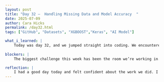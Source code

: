 ```yaml
---
layout: post
title: "Day 32 –  Handling Missing Data and Model Accuracy  "
date: 2025-07-09
author: Cara Hicks
permalink: /day32.html
tags: ["GitHub", "Datasets", "XGBOOST","Keras", "AI Model"]

what_i_learned: |
    Today was day 32, and we jumped straight into coding. We encountered a problem with null values in the anatomy site column, which posed a risk to our model’s accuracy. Initially, we considered manually inspecting each patient's images to guess the lesion location, but we realized that guessing anatomical sites wouldn't be ethical. So, we made the decision to drop the rows with null values just hoping this wouldn't significantly impact our model's performance. After that, we continued cleaning the data and converting string values to integers to ensure everything was in the correct format. Once the preprocessing was complete, we trained the model. Surprisingly, it ran successfully and returned 100% accuracy. As usual we ended the day with our daily blog post.
    
blockers: |
    The biggest challenge this week has been the room we’re working in. There are six of us sharing a very small space, and it often feels cramped and claustrophobic. It can be difficult to move around when needed, which makes collaboration and staying focused more challenging.

reflection: |
    I had a good day today and felt confident about the work we did. I was especially proud of how we handled preprocessing the data, splitting it, and training the model. While there's still a bit to do, achieving 100% accuracy on one of our columns is a strong sign that we’re headed in the right direction. I'm also looking forward to the writing workshop tomorrow because I think it will be essential in helping us strengthen our research paper.
---
```

